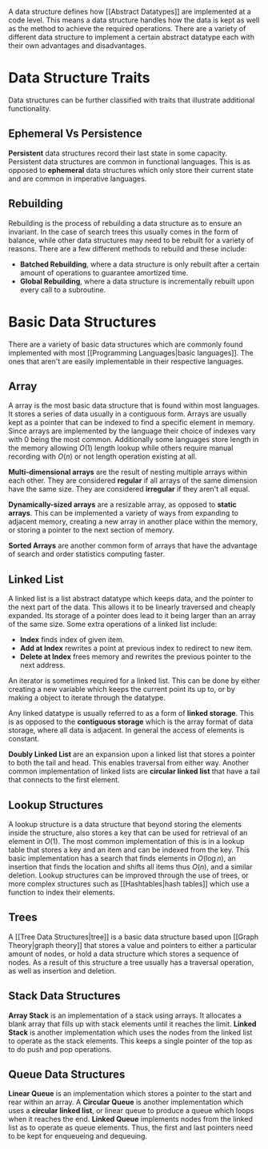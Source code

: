 A data structure defines how [[Abstract Datatypes]] are implemented at a code level. This means a data structure handles how the data is kept as well as the method to achieve the required operations. There are a variety of different data structure to implement a certain abstract datatype each with their own advantages and disadvantages.

# Data Structure Traits
Data structures can be further classified with traits that illustrate additional functionality.

## Ephemeral Vs Persistence
**Persistent** data structures record their last state in some capacity. Persistent data structures are common in functional languages. This is as opposed to **ephemeral** data structures which only store their current state and are common in imperative languages.

## Rebuilding
Rebuilding is the process of rebuilding a data structure as to ensure an invariant. In the case of search trees this usually comes in the form of balance, while other data structures may need to be rebuilt for a variety of reasons. There are a few different methods to rebuild and these include:
- **Batched Rebuilding**, where a data structure is only rebuilt after a certain amount of operations to guarantee amortized time.
- **Global Rebuilding**, where a data structure is incrementally rebuilt upon every call to a subroutine.

# Basic Data Structures
There are a variety of basic data structures which are commonly found implemented with most [[Programming Languages|basic languages]]. The ones that aren't are easily implementable in their respective languages.

## Array
A array is the most basic data structure that is found within most languages. It stores a series of data usually in a contiguous form. Arrays are usually kept as a pointer that can be indexed to find a specific element in memory. Since arrays are implemented by the language their choice of indexes vary with $0$ being the most common. Additionally some languages store length in the memory allowing $O(1)$ length lookup while others require manual recording with $O(n)$ or not length operation existing at all.

**Multi-dimensional arrays** are the result of nesting multiple arrays within each other. They are considered **regular** if all arrays of the same dimension have the same size. They are considered **irregular** if they aren't all equal.

**Dynamically-sized arrays** are a resizable array, as opposed to **static arrays**. This can be implemented a variety of ways from expanding to adjacent memory, creating a new array in another place within the memory, or storing a pointer to the next section of memory.

**Sorted Arrays** are another common form of arrays that have the advantage of search and order statistics computing faster.

## Linked List
A linked list is a list abstract datatype which keeps data, and the pointer to the next part of the data. This allows it to be linearly traversed and cheaply expanded. Its storage of a pointer does lead to it being larger than an array of the same size. Some extra operations of a linked list include:
- **Index** finds index of given item.
- **Add at Index** rewrites a point at previous index to redirect to new item.
- **Delete at Index** frees memory and rewrites the previous pointer to the next address.

An iterator is sometimes required for a linked list. This can be done by either creating a new variable which keeps the current point its up to, or by making a object to iterate through the datatype.

Any linked datatype is usually referred to as a form of **linked storage**. This is as opposed to the **contiguous storage** which is the array format of data storage, where all data is adjacent. In general the access of elements is constant.

**Doubly Linked List** are an expansion upon a linked list that stores a pointer to both the tail and head. This enables traversal from either way. Another common implementation of linked lists are **circular linked list** that have a tail that connects to the first element.

## Lookup Structures
A lookup structure is a data structure that beyond storing the elements inside the structure, also stores a key that can be used for retrieval of an element in $O(1)$. The most common implementation of this is in a lookup table that stores a key and an item and can be indexed from the key. This basic implementation has a search that finds elements in $O(\log n)$, an insertion that finds the location and shifts all items thus $O(n)$, and a similar deletion. Lookup structures can be improved through the use of trees, or more complex structures such as [[Hashtables|hash tables]] which use a function to index their elements.

## Trees
A [[Tree Data Structures|tree]] is a basic data structure based upon [[Graph Theory|graph theory]] that stores a value and pointers to either a particular amount of nodes, or hold a data structure which stores a sequence of nodes. As a result of this structure a tree usually has a traversal operation, as well as insertion and deletion.

## Stack Data Structures
**Array Stack** is an implementation of a stack using arrays. It allocates a blank array that fills up with stack elements until it reaches the limit. **Linked Stack** is another implementation which uses the nodes from the linked list to operate as the stack elements. This keeps a single pointer of the top as to do push and pop operations.

## Queue Data Structures
**Linear Queue** is an implementation which stores a pointer to the start and rear within an array. A **Circular Queue** is another implementation which uses a **circular linked list**, or linear queue to produce a queue which loops when it reaches the end. **Linked Queue** implements nodes from the linked list as to operate as queue elements. Thus, the first and last pointers need to be kept for enqueueing and dequeuing.

